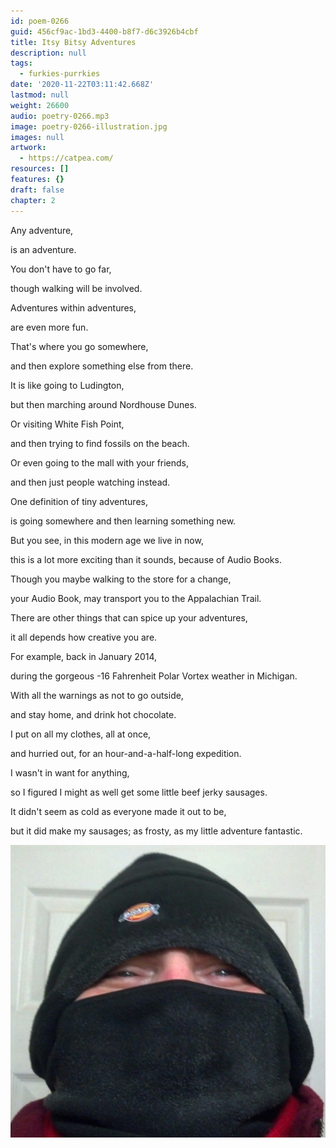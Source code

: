 ```yaml
---
id: poem-0266
guid: 456cf9ac-1bd3-4400-b8f7-d6c3926b4cbf
title: Itsy Bitsy Adventures
description: null
tags:
  - furkies-purrkies
date: '2020-11-22T03:11:42.668Z'
lastmod: null
weight: 26600
audio: poetry-0266.mp3
image: poetry-0266-illustration.jpg
images: null
artwork:
  - https://catpea.com/
resources: []
features: {}
draft: false
chapter: 2
---
```


Any adventure,

is an adventure.

You don't have to go far,

though walking will be involved.

Adventures within adventures,

are even more fun.

That's where you go somewhere,

and then explore something else from there.

It is like going to Ludington,

but then marching around Nordhouse Dunes.

Or visiting White Fish Point,

and then trying to find fossils on the beach.

Or even going to the mall with your friends,

and then just people watching instead.

One definition of tiny adventures,

is going somewhere and then learning something new.

But you see, in this modern age we live in now,

this is a lot more exciting than it sounds, because of Audio Books.

Though you maybe walking to the store for a change,

your Audio Book, may transport you to the Appalachian Trail.

There are other things that can spice up your adventures,

it all depends how creative you are.

For example, back in January 2014,

during the gorgeous -16 Fahrenheit Polar Vortex weather in Michigan.

With all the warnings as not to go outside,

and stay home, and drink hot chocolate.

I put on all my clothes, all at once,

and hurried out, for an hour-and-a-half-long expedition.

I wasn't in want for anything,

so I figured I might as well get some little beef jerky sausages.

It didn't seem as cold as everyone made it out to be,

but it did make my sausages; as frosty, as my little adventure fantastic.

![Smiling](files/poetry-0266-smiling.jpg)
